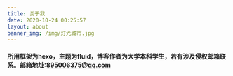 ```yaml
---
title: 关于我
date: 2020-10-24 00:25:57
layout: about
banner_img: /img/灯光城市.jpg
---
```


####   	所用框架为hexo，主题为fluid，博客作者为大学本科学生，若有涉及侵权邮箱联系。邮箱地址:895006375@qq.com

